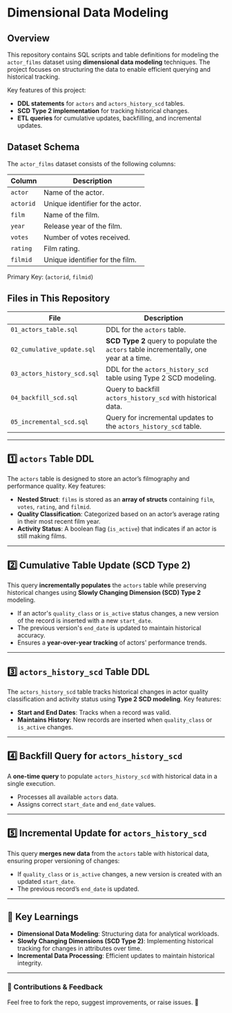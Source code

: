 
# Dimensional Data Modeling 

## Overview
This repository contains SQL scripts and table definitions for modeling the `actor_films` dataset using **dimensional data modeling** techniques. The project focuses on structuring the data to enable efficient querying and historical tracking.

Key features of this project:
- **DDL statements** for `actors` and `actors_history_scd` tables.
- **SCD Type 2 implementation** for tracking historical changes.
- **ETL queries** for cumulative updates, backfilling, and incremental updates.

## Dataset Schema
The `actor_films` dataset consists of the following columns:

| Column  | Description |
|---------|------------|
| `actor` | Name of the actor. |
| `actorid` | Unique identifier for the actor. |
| `film` | Name of the film. |
| `year` | Release year of the film. |
| `votes` | Number of votes received. |
| `rating` | Film rating. |
| `filmid` | Unique identifier for the film. |

Primary Key: (`actorid`, `filmid`)

## Files in This Repository
| File | Description |
|------|------------|
| `01_actors_table.sql` | DDL for the `actors` table. |
| `02_cumulative_update.sql` | **SCD Type 2** query to populate the `actors` table incrementally, one year at a time. |
| `03_actors_history_scd.sql` | DDL for the `actors_history_scd` table using Type 2 SCD modeling. |
| `04_backfill_scd.sql` | Query to backfill `actors_history_scd` with historical data. |
| `05_incremental_scd.sql` | Query for incremental updates to the `actors_history_scd` table. |

---

## 1️⃣ `actors` Table DDL
The `actors` table is designed to store an actor’s filmography and performance quality.
Key features:
- **Nested Struct**: `films` is stored as an **array of structs** containing `film`, `votes`, `rating`, and `filmid`.
- **Quality Classification**: Categorized based on an actor’s average rating in their most recent film year.
- **Activity Status**: A boolean flag (`is_active`) that indicates if an actor is still making films.


---

## 2️⃣ Cumulative Table Update (SCD Type 2)
This query **incrementally populates** the `actors` table while preserving historical changes using **Slowly Changing Dimension (SCD) Type 2** modeling.
- If an actor's `quality_class` or `is_active` status changes, a new version of the record is inserted with a new `start_date`.
- The previous version's `end_date` is updated to maintain historical accuracy.
- Ensures a **year-over-year tracking** of actors' performance trends.


---

## 3️⃣ `actors_history_scd` Table DDL
The `actors_history_scd` table tracks historical changes in actor quality classification and activity status using **Type 2 SCD modeling**.
Key features:
- **Start and End Dates**: Tracks when a record was valid.
- **Maintains History**: New records are inserted when `quality_class` or `is_active` changes.


---

## 4️⃣ Backfill Query for `actors_history_scd`
A **one-time query** to populate `actors_history_scd` with historical data in a single execution.
- Processes all available `actors` data.
- Assigns correct `start_date` and `end_date` values.


---

## 5️⃣ Incremental Update for `actors_history_scd`
This query **merges new data** from the `actors` table with historical data, ensuring proper versioning of changes:
- If `quality_class` or `is_active` changes, a new version is created with an updated `start_date`.
- The previous record’s `end_date` is updated.


---


## 📌 Key Learnings
- **Dimensional Data Modeling**: Structuring data for analytical workloads.
- **Slowly Changing Dimensions (SCD Type 2)**: Implementing historical tracking for changes in attributes over time.
- **Incremental Data Processing**: Efficient updates to maintain historical integrity.

---

### 📢 Contributions & Feedback
Feel free to fork the repo, suggest improvements, or raise issues. 🚀
